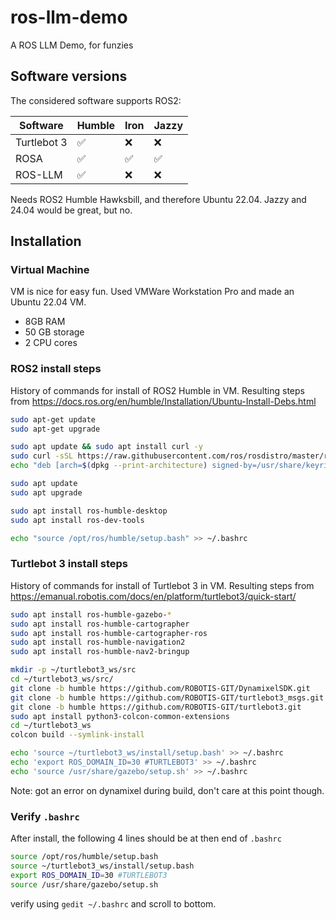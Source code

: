 # ros-llm-demo
A ROS LLM Demo, for funzies


## Software versions

The considered software supports ROS2:

| Software    | Humble | Iron | Jazzy |
|------------|--------|------|-------|
| Turtlebot 3 | ✅    | ❌   | ❌    |
| ROSA        | ✅    | ✅   | ✅    |
| ROS-LLM     | ✅    | ❌   | ❌    |

Needs ROS2 Humble Hawksbill, and therefore Ubuntu 22.04. Jazzy and 24.04 would be great, but no.

## Installation

### Virtual Machine
VM is nice for easy fun. Used VMWare Workstation Pro and made an Ubuntu 22.04 VM.

- 8GB RAM
- 50 GB storage
- 2 CPU cores

### ROS2 install steps
History of commands for install of ROS2 Humble in VM. Resulting steps from https://docs.ros.org/en/humble/Installation/Ubuntu-Install-Debs.html
```bash
sudo apt-get update
sudo apt-get upgrade

sudo apt update && sudo apt install curl -y
sudo curl -sSL https://raw.githubusercontent.com/ros/rosdistro/master/ros.key -o /usr/share/keyrings/ros-archive-keyring.gpg
echo "deb [arch=$(dpkg --print-architecture) signed-by=/usr/share/keyrings/ros-archive-keyring.gpg] http://packages.ros.org/ros2/ubuntu $(. /etc/os-release && echo $UBUNTU_CODENAME) main" | sudo tee /etc/apt/sources.list.d/ros2.list > /dev/null

sudo apt update
sudo apt upgrade

sudo apt install ros-humble-desktop
sudo apt install ros-dev-tools

echo "source /opt/ros/humble/setup.bash" >> ~/.bashrc
```

### Turtlebot 3 install steps
History of commands for install of Turtlebot 3 in VM. Resulting steps from https://emanual.robotis.com/docs/en/platform/turtlebot3/quick-start/

```bash
sudo apt install ros-humble-gazebo-*
sudo apt install ros-humble-cartographer
sudo apt install ros-humble-cartographer-ros
sudo apt install ros-humble-navigation2
sudo apt install ros-humble-nav2-bringup

mkdir -p ~/turtlebot3_ws/src
cd ~/turtlebot3_ws/src/
git clone -b humble https://github.com/ROBOTIS-GIT/DynamixelSDK.git
git clone -b humble https://github.com/ROBOTIS-GIT/turtlebot3_msgs.git
git clone -b humble https://github.com/ROBOTIS-GIT/turtlebot3.git
sudo apt install python3-colcon-common-extensions
cd ~/turtlebot3_ws
colcon build --symlink-install

echo 'source ~/turtlebot3_ws/install/setup.bash' >> ~/.bashrc
echo 'export ROS_DOMAIN_ID=30 #TURTLEBOT3' >> ~/.bashrc
echo 'source /usr/share/gazebo/setup.sh' >> ~/.bashrc
```
Note: got an error on dynamixel during build, don't care at this point though.

### Verify `.bashrc`

After install, the following 4 lines should be at then end of `.bashrc`
```bash
source /opt/ros/humble/setup.bash
source ~/turtlebot3_ws/install/setup.bash
export ROS_DOMAIN_ID=30 #TURTLEBOT3
source /usr/share/gazebo/setup.sh
```
verify using `gedit ~/.bashrc` and scroll to bottom.